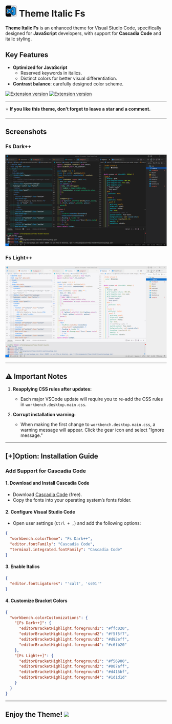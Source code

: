 # <img src="./icon-fs.png" alt="fs-theme" height="35"/> **Theme Italic Fs**

**Theme Italic Fs** is an enhanced theme for Visual Studio Code, specifically designed for **JavaScript** developers, with support for **Cascadia Code** and italic styling.

## Key Features

- **Optimized for JavaScript**
  - Reserved keywords in italics.
  - Distinct colors for better visual differentiation.
- **Contrast balance**: carefully designed color scheme.

[![Extension version](https://img.shields.io/vscode-marketplace/i/cod-fs.theme-italic-fs.svg)](https://marketplace.visualstudio.com/items?itemName=cod-fs.borrador-tema-dark)
[![Extension version](https://img.shields.io/vscode-marketplace/v/cod-fs.theme-italic-fs.svg)](https://marketplace.visualstudio.com/items?itemName=cod-fs.borrador-tema-dark)

---

⭐ **If you like this theme, don’t forget to leave a star and a comment.**

---

## Screenshots

### Fs Dark++

[![Dark theme screenshot](./img/screenshot-dark.png)](https://raw.githubusercontent.com/fergsosa/theme-italic-fs/refs/heads/main/img/screenshot-dark.png)

### Fs Light++

[![Light theme screenshot](./img/screenshot-light.png)](https://raw.githubusercontent.com/fergsosa/theme-italic-fs/refs/heads/main/img/screenshot-light.png)

---

## ⚠️ Important Notes

1. **Reapplying CSS rules after updates:**

   - Each major VSCode update will require you to re-add the CSS rules in `workbench.desktop.main.css`.

2. **Corrupt installation warning:**
   - When making the first change to `workbench.desktop.main.css`, a warning message will appear. Click the gear icon and select "Ignore message."

---

## [+]Option: Installation Guide

### Add Support for **Cascadia Code**

#### 1. Download and Install Cascadia Code

- Download [Cascadia Code](https://github.com/microsoft/cascadia-code) (free).
- Copy the fonts into your operating system’s fonts folder.

#### 2. Configure Visual Studio Code

- Open user settings (`Ctrl + ,`) and add the following options:

```json
{
  "workbench.colorTheme": "Fs Dark++",
  "editor.fontFamily": "Cascadia Code",
  "terminal.integrated.fontFamily": "Cascadia Code"
}
```

#### 3. Enable Italics

```json
{
  "editor.fontLigatures": "'calt', 'ss01'"
}
```

#### 4. Customize Bracket Colors

```json
{
  "workbench.colorCustomizations": {
    "[Fs Dark++]": {
      "editorBracketHighlight.foreground1": "#ffc020",
      "editorBracketHighlight.foreground2": "#f5f5f7",
      "editorBracketHighlight.foreground3": "#d92eff",
      "editorBracketHighlight.foreground4": "#c6fb20"
    },
    "[Fs Light++]": {
      "editorBracketHighlight.foreground1": "#f56900",
      "editorBracketHighlight.foreground2": "#007aff",
      "editorBracketHighlight.foreground3": "#d416bf",
      "editorBracketHighlight.foreground4": "#1d1d1d"
    }
  }
}
```

---

## Enjoy the Theme! <img src="https://emojis.slackmojis.com/emojis/images/1531849430/4246/blob-sunglasses.gif?1531849430" width="20"/>

